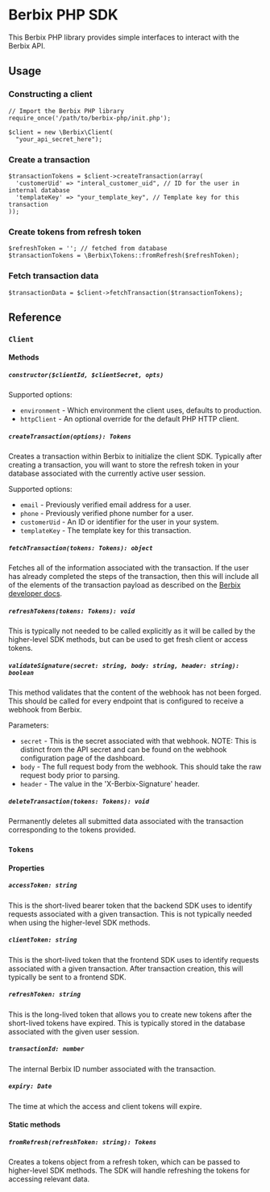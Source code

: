 # Berbix PHP SDK

This Berbix PHP library provides simple interfaces to interact with the Berbix API.

## Usage

### Constructing a client

    // Import the Berbix PHP library
    require_once('/path/to/berbix-php/init.php');

    $client = new \Berbix\Client(
      "your_api_secret_here");

### Create a transaction

    $transactionTokens = $client->createTransaction(array(
      'customerUid' => "interal_customer_uid", // ID for the user in internal database
      'templateKey' => "your_template_key", // Template key for this transaction
    ));

### Create tokens from refresh token

    $refreshToken = ''; // fetched from database
    $transactionTokens = \Berbix\Tokens::fromRefresh($refreshToken);

### Fetch transaction data

    $transactionData = $client->fetchTransaction($transactionTokens);

## Reference

### `Client`

#### Methods

##### `constructor($clientId, $clientSecret, opts)`

Supported options:

- `environment` - Which environment the client uses, defaults to production.
- `httpClient` - An optional override for the default PHP HTTP client.

##### `createTransaction(options): Tokens`

Creates a transaction within Berbix to initialize the client SDK. Typically after creating
a transaction, you will want to store the refresh token in your database associated with the
currently active user session.

Supported options:

- `email` - Previously verified email address for a user.
- `phone` - Previously verified phone number for a user.
- `customerUid` - An ID or identifier for the user in your system.
- `templateKey` - The template key for this transaction.

##### `fetchTransaction(tokens: Tokens): object`

Fetches all of the information associated with the transaction. If the user has already completed the steps of the transaction, then this will include all of the elements of the transaction payload as described on the [Berbix developer docs](https://developers.berbix.com).

##### `refreshTokens(tokens: Tokens): void`

This is typically not needed to be called explicitly as it will be called by the higher-level
SDK methods, but can be used to get fresh client or access tokens.

##### `validateSignature(secret: string, body: string, header: string): boolean`

This method validates that the content of the webhook has not been forged. This should be called for every endpoint that is configured to receive a webhook from Berbix.

Parameters:

- `secret` - This is the secret associated with that webhook. NOTE: This is distinct from the API secret and can be found on the webhook configuration page of the dashboard.
- `body` - The full request body from the webhook. This should take the raw request body prior to parsing.
- `header` - The value in the 'X-Berbix-Signature' header.

##### `deleteTransaction(tokens: Tokens): void`

Permanently deletes all submitted data associated with the transaction corresponding to the tokens provided.

### `Tokens`

#### Properties

##### `accessToken: string`

This is the short-lived bearer token that the backend SDK uses to identify requests associated with a given transaction. This is not typically needed when using the higher-level SDK methods.

##### `clientToken: string`

This is the short-lived token that the frontend SDK uses to identify requests associated with a given transaction. After transaction creation, this will typically be sent to a frontend SDK.

##### `refreshToken: string`

This is the long-lived token that allows you to create new tokens after the short-lived tokens have expired. This is typically stored in the database associated with the given user session.

##### `transactionId: number`

The internal Berbix ID number associated with the transaction.

##### `expiry: Date`

The time at which the access and client tokens will expire.

#### Static methods

##### `fromRefresh(refreshToken: string): Tokens`

Creates a tokens object from a refresh token, which can be passed to higher-level SDK methods. The SDK will handle refreshing the tokens for accessing relevant data.
